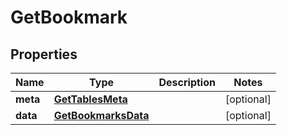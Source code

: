 
# GetBookmark

## Properties
Name | Type | Description | Notes
------------ | ------------- | ------------- | -------------
**meta** | [**GetTablesMeta**](GetTablesMeta.md) |  |  [optional]
**data** | [**GetBookmarksData**](GetBookmarksData.md) |  |  [optional]



